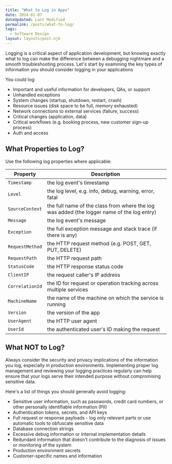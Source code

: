 ```yaml
---
title: "What to Log in Apps"
date: 2024-01-07
dateUpdated: Last Modified
permalink: /posts/what-to-log/
tags:
  - Software Design
layout: layouts/post.njk
---
```


Logging is a critical aspect of application development, but knowing exactly what to log can make the difference between a debugging nightmare and a smooth troubleshooting process.
Let's start by examining the key types of information you should consider logging in your applications

You could log:

- Important and useful information for developers, QAs, or support
- Unhandled exceptions
- System changes (startup, shutdown, restart, crash)
- Resource issues (disk space to be full, memory exhausted)
- Network connections to external services (failure, success)
- Critical changes (application, data)
- Critical workflows (e.g. booking process, new customer sign-up process)
- Auth and access

## What Properties to Log?

Use the following log properties where applicable:

| Property | Description |
| ---- | ---- |
| `Timestamp` | the log event's timestamp |
| `Level` | the log level, e.g. info, debug, warning, error, fatal |
| `SourceContext` | the full name of the class from where the log was added (the logger name of the log entry) |
| `Message` | the log event's message |
| `Exception` | the full exception message and stack trace (if there is any) |
| `RequestMethod` | the HTTP request method (e.g. POST, GET, PUT, DELETE) |
| `RequestPath` | the HTTP request path |
| `StatusCode` | the HTTP response status code |
| `ClientIP` | the request caller's IP address |
| `CorrelationId` | the ID for request or operation tracking across multiple services |
| `MachineName` | the name of the machine on which the service is running |
| `Version` | the version of the app |
| `UserAgent` | the HTTP user agent |
| `UserId` | the authenticated user's ID making the request |

## What NOT to Log?

Always consider the security and privacy implications of the information you log, especially in production environments. Implementing proper log management and reviewing your logging practices regularly can help ensure that your logs serve their intended purpose without compromising sensitive data.

Here's a list of things you should generally avoid logging:

- Sensitive user information, such as passwords, credit card numbers, or other personally identifiable information (PII)
- Authentication tokens, secrets, and API keys
- Full request or response payloads - log only relevant parts or use automatic tools to obfuscate sensitive data
- Database connection strings
- Excessive debug information or internal implementation details
- Redundant information that doesn't contribute to the diagnosis of issues or monitoring of the system
- Production environment secrets
- Customer-specific names and information
